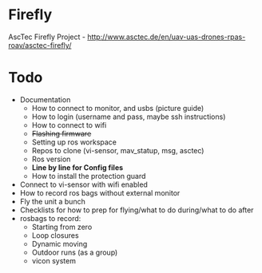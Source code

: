 # Firefly
AscTec Firefly Project - http://www.asctec.de/en/uav-uas-drones-rpas-roav/asctec-firefly/

# Todo

* Documentation
  * How to connect to monitor, and usbs (picture guide)
  * How to login (username and pass, maybe ssh instructions)
  * How to connect to wifi
  * ~~Flashing firmware~~
  * Setting up ros workspace
  * Repos to clone (vi-sensor, mav_statup, msg, asctec)
  * Ros version
  * **Line by line for Config files**
  * How to install the protection guard
* Connect to vi-sensor with wifi enabled
* How to record ros bags without external monitor
* Fly the unit a bunch
* Checklists for how to prep for flying/what to do during/what to do after
* rosbags to record:
  * Starting from zero
  * Loop closures
  * Dynamic moving
  * Outdoor runs (as a group)
  * vicon system
